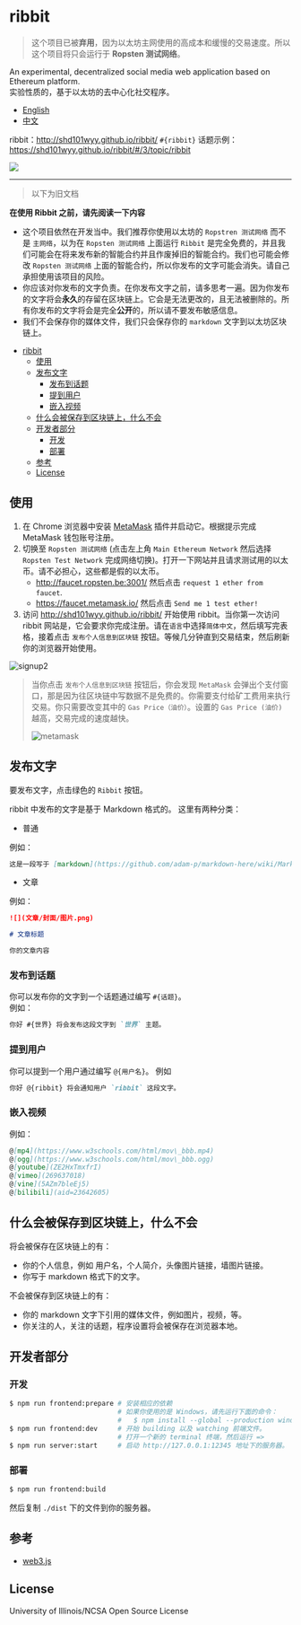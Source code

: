 # ribbit

> 这个项目已被**弃用**，因为以太坊主网使用的高成本和缓慢的交易速度。所以这个项目将只会运行于 **Ropsten 测试网络**。

An experimental, decentralized social media web application based on Ethereum platform.  
实验性质的，基于以太坊的去中心化社交程序。

* [English](./README.md)
* [中文](./README_CN.md)

ribbit：http://shd101wyy.github.io/ribbit/
`#{ribbit}` 话题示例：https://shd101wyy.github.io/ribbit/#/3/topic/ribbit

![](https://user-images.githubusercontent.com/1908863/39964117-8880667c-5642-11e8-956e-ea8210aaaf07.PNG)


---

> 以下为旧文档


**在使用 Ribbit 之前，请先阅读一下内容** 

* 这个项目依然在开发当中。我们推荐你使用以太坊的 `Ropstren 测试网络` 而不是 `主网络`，以为在 `Ropsten 测试网络` 上面运行 `Ribbit` 是完全免费的，并且我们可能会在将来发布新的智能合约并且作废掉旧的智能合约。我们也可能会修改 `Ropsten 测试网络` 上面的智能合约，所以你发布的文字可能会消失。请自己承担使用该项目的风险。
* 你应该对你发布的文字负责。在你发布文字之前，请多思考一遍。因为你发布的文字将会**永久**的存留在区块链上。它会是无法更改的，且无法被删除的。所有你发布的文字将会是完全**公开**的，所以请不要发布敏感信息。
* 我们不会保存你的媒体文件，我们只会保存你的 `markdown` 文字到以太坊区块链上。

<!-- @import "[TOC]" {cmd="toc" depthFrom=1 depthTo=6 orderedList=false} -->

<!-- code_chunk_output -->

* [ribbit](#ribbit)
	* [使用](#使用)
	* [发布文字](#发布文字)
		* [发布到话题](#发布到话题)
		* [提到用户](#提到用户)
		* [嵌入视频](#嵌入视频)
	* [什么会被保存到区块链上，什么不会](#什么会被保存到区块链上什么不会)
	* [开发者部分](#开发者部分)
		* [开发](#开发)
		* [部署](#部署)
	* [参考](#参考)
	* [License](#license)

<!-- /code_chunk_output -->

## 使用

1.  在 Chrome 浏览器中安装 [MetaMask](https://metamask.io/) 插件并启动它。根据提示完成 MetaMask 钱包账号注册。
2.  切换至 `Ropsten 测试网络` (点击左上角 `Main Ethereum Network` 然后选择 `Ropsten Test Network` 完成网络切换)。打开一下网站并且请求测试用的以太币。请不必担心，这些都是假的以太币。
	* http://faucet.ropsten.be:3001/ 然后点击 `request 1 ether from faucet`.
	* https://faucet.metamask.io/ 然后点击 `Send me 1 test ether!`
3.  访问 http://shd101wyy.github.io/ribbit/ 开始使用 ribbit。当你第一次访问 ribbit 网站是，它会要求你完成注册。请在`语言`中选择`简体中文`，然后填写完表格，接着点击 `发布个人信息到区块链` 按钮。等候几分钟直到交易结束，然后刷新你的浏览器开始使用。

![signup2](https://user-images.githubusercontent.com/1908863/40032257-f3ad625c-57b8-11e8-93ab-4a8e8272bcb0.PNG)


> 当你点击 `发布个人信息到区块链` 按钮后，你会发现 `MetaMask` 会弹出个支付窗口，那是因为往区块链中写数据不是免费的。你需要支付给矿工费用来执行交易。你只需要改变其中的 `Gas Price（油价）`。设置的 `Gas Price (油价)` 越高，交易完成的速度越快。
> 
> ![metamask](https://user-images.githubusercontent.com/1908863/40032235-e3bf72fe-57b8-11e8-894a-6bfea9e39c3b.PNG)

## 发布文字

要发布文字，点击绿色的 `Ribbit` 按钮。

ribbit 中发布的文字是基于 Markdown 格式的。
这里有两种分类：

* 普通

例如：

```markdown
这是一段写于 [markdown](https://github.com/adam-p/markdown-here/wiki/Markdown-Cheatsheet) 的普通文字。
```

* 文章

例如：

```markdown
![](文章/封面/图片.png)

# 文章标题

你的文章内容
```

### 发布到话题

你可以发布你的文字到一个话题通过编写 `#{话题}`。  
例如：  

```markdown
你好 #{世界} 将会发布这段文字到 `世界` 主题。
```

### 提到用户

你可以提到一个用户通过编写 `@{用户名}`。
例如

```markdown
你好 @{ribbit} 将会通知用户 `ribbit` 这段文字。
```

### 嵌入视频

例如： 

```markdown
@[mp4](https://www.w3schools.com/html/mov\_bbb.mp4)
@[ogg](https://www.w3schools.com/html/mov\_bbb.ogg)
@[youtube](ZE2HxTmxfrI)
@[vimeo](269637018)
@[vine](5AZm7bleEj5)
@[bilibili](aid=23642605)
```

## 什么会被保存到区块链上，什么不会

将会被保存在区块链上的有：
* 你的个人信息，例如 用户名，个人简介，头像图片链接，墙图片链接。
* 你写于 markdown 格式下的文字。

不会被保存到区块链上的有：
* 你的 markdown 文字下引用的媒体文件，例如图片，视频，等。
* 你关注的人，关注的话题，程序设置将会被保存在浏览器本地。

## 开发者部分

### 开发

```bash
$ npm run frontend:prepare # 安装相应的依赖
                           # 如果你使用的是 Windows，请先运行下面的命令：
                           #   $ npm install --global --production windows-build-tools
$ npm run frontend:dev     # 开始 building 以及 watching 前端文件。
                           # 打开一个新的 terminal 终端，然后运行 =>
$ npm run server:start     # 启动 http://127.0.0.1:12345 地址下的服务器。
```

### 部署

```bash
$ npm run frontend:build
```

然后复制 `./dist` 下的文件到你的服务器。

## 参考

* [web3.js](https://web3js.readthedocs.io/en/1.0/)


## License 

University of Illinois/NCSA
Open Source License
